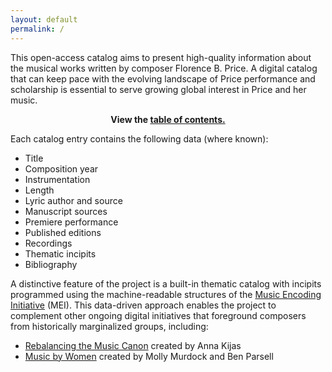 ```yaml
---
layout: default
permalink: /
---
```


This open-access catalog aims to present high-quality information about the musical works written by composer Florence B. Price. A digital catalog that can keep pace with the evolving landscape of Price performance and scholarship is essential to serve growing global interest in Price and her music.

<p style="text-align: center;"><b>View the <a href="/_pages/complete-works/">table of contents.</a></b></p>

Each catalog entry contains the following data (where known):
- Title
- Composition year
- Instrumentation
- Length
- Lyric author and source
- Manuscript sources
- Premiere performance
- Published editions
- Recordings
- Thematic incipits
- Bibliography

A distinctive feature of the project is a built-in thematic catalog with incipits programmed using the machine-readable structures of the <a href="https://music-encoding.org/" target="_blank">Music Encoding Initiative</a> (MEI). This data-driven approach enables the project to complement other ongoing digital initiatives that foreground composers from historically marginalized groups, including:
- <a href="https://rebalancing-music-canon.com/" target="_blank">Rebalancing the Music Canon</a> created by Anna Kijas
- <a href="https://www.musicbywomen.org/" target="_blank">Music by Women</a> created by Molly Murdock and Ben Parsell
